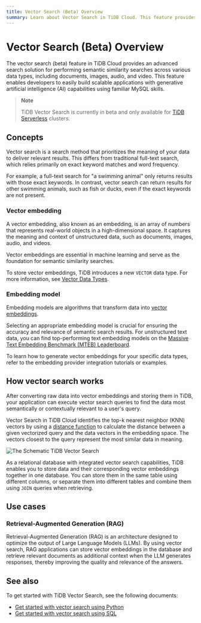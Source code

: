 ```yaml
---
title: Vector Search (Beta) Overview
summary: Learn about Vector Search in TiDB Cloud. This feature provides an advanced search solution for performing semantic similarity searches across various data types, including documents, images, audio, and video.
---
```


# Vector Search (Beta) Overview

The vector search (beta) feature in TiDB Cloud provides an advanced search solution for performing semantic similarity searches across various data types, including documents, images, audio, and video. This feature enables developers to easily build scalable applications with generative artificial intelligence (AI) capabilities using familiar MySQL skills.

> **Note**
>
> TiDB Vector Search is currently in beta and only available for [TiDB Serverless](/tidb-cloud/select-cluster-tier.md#tidb-serverless) clusters.

## Concepts

Vector search is a search method that prioritizes the meaning of your data to deliver relevant results. This differs from traditional full-text search, which relies primarily on exact keyword matches and word frequency.

For example, a full-text search for "a swimming animal" only returns results with those exact keywords. In contrast, vector search can return results for other swimming animals, such as fish or ducks, even if the exact keywords are not present.

### Vector embedding

A vector embedding, also known as an embedding, is an array of numbers that represents real-world objects in a high-dimensional space. It captures the meaning and context of unstructured data, such as documents, images, audio, and videos.

Vector embeddings are essential in machine learning and serve as the foundation for semantic similarity searches.

To store vector embeddings, TiDB introduces a new `VECTOR` data type. For more information, see [Vector Data Types](/tidb-cloud/vector-search-data-types.md).

### Embedding model

Embedding models are algorithms that transform data into [vector embeddings](#vector-embedding).

Selecting an appropriate embedding model is crucial for ensuring the accuracy and relevance of semantic search results. For unstructured text data, you can find top-performing text embedding models on the [Massive Text Embedding Benchmark (MTEB) Leaderboard](https://huggingface.co/spaces/mteb/leaderboard).

To learn how to generate vector embeddings for your specific data types, refer to the embedding provider integration tutorials or examples.

## How vector search works

After converting raw data into vector embeddings and storing them in TiDB, your application can execute vector search queries to find the data most semantically or contextually relevant to a user's query.

Vector Search in TiDB Cloud identifies the top-k nearest neighbor (KNN) vectors by using a [distance function](/tidb-cloud/vector-search-functions-and-operators.md) to calculate the distance between a given vectorized query and the data vectors in the embedding space. The vectors closest to the query represent the most similar data in meaning.

![The Schematic TiDB Vector Search](/media/vector-search/embedding-search.png)

As a relational database with integrated vector search capabilities, TiDB enables you to store data and their corresponding vector embeddings together in one database. You can store them in the same table using different columns, or separate them into different tables and combine them using `JOIN` queries when retrieving.

## Use cases

### Retrieval-Augmented Generation (RAG)

Retrieval-Augmented Generation (RAG) is an architecture designed to optimize the output of Large Language Models (LLMs). By using vector search, RAG applications can store vector embeddings in the database and retrieve relevant documents as additional context when the LLM generates responses, thereby improving the quality and relevance of the answers.

## See also

To get started with TiDB Vector Search, see the following documents:

- [Get started with vector search using Python](/tidb-cloud/vector-search-get-started-using-python.md)
- [Get started with vector search using SQL](/tidb-cloud/vector-search-get-started-using-sql.md)

